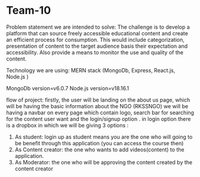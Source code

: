 # Team-10

Problem statement we are intended to solve:
The challenge is to develop a platform that can source freely accessible educational content and create an efficient process for consumption. This would include categorization, presentation of content to the target audience basis their expectation and accessibility. Also provide a means to monitor the use and quality of the content.

Technology we are using: MERN stack (MongoDb, Express, React.js, Node.js ) 

MongoDb version=v6.0.7
Node.js version=v18.16.1

flow of project:
firstly, the user will be landing on the about us page, which will be having the basic information about the NGO (RKSSNGO) we will be having a navbar on every page which contain logo, search bar for searching for the content user want and the login/signup option .
in login option there is a dropbox in which we will be giving 3 options :
1. As student: login up as student means you are the one who will going to be benefit through this application (you can access the course then)
2. As Content creator: the one who wants to add videos(content) to the application.
3. As Moderator: the one who will be approving the content created by the content creator 

